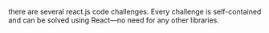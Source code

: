 there are several react.js code challenges. Every challenge is self-contained and can be solved using React—no need for any other libraries.

